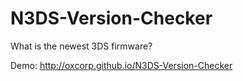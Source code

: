 # N3DS-Version-Checker
What is the newest 3DS firmware?

Demo: http://oxcorp.github.io/N3DS-Version-Checker

